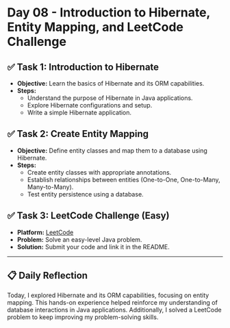 # Day 08 - Introduction to Hibernate, Entity Mapping, and LeetCode Challenge

## ✅ Task 1: Introduction to Hibernate
- **Objective:** Learn the basics of Hibernate and its ORM capabilities.
- **Steps:**
    - Understand the purpose of Hibernate in Java applications.
    - Explore Hibernate configurations and setup.
    - Write a simple Hibernate application.

## ✅ Task 2: Create Entity Mapping
- **Objective:** Define entity classes and map them to a database using Hibernate.
- **Steps:**
    - Create entity classes with appropriate annotations.
    - Establish relationships between entities (One-to-One, One-to-Many, Many-to-Many).
    - Test entity persistence using a database.

## ✅ Task 3: LeetCode Challenge (Easy)
- **Platform:** [LeetCode](https://leetcode.com/)
- **Problem:** Solve an easy-level Java problem.
- **Solution:** Submit your code and link it in the README.

---

## 📋 Daily Reflection
Today, I explored Hibernate and its ORM capabilities, focusing on entity mapping. This hands-on experience helped reinforce my understanding of database interactions in Java applications. Additionally, I solved a LeetCode problem to keep improving my problem-solving skills.